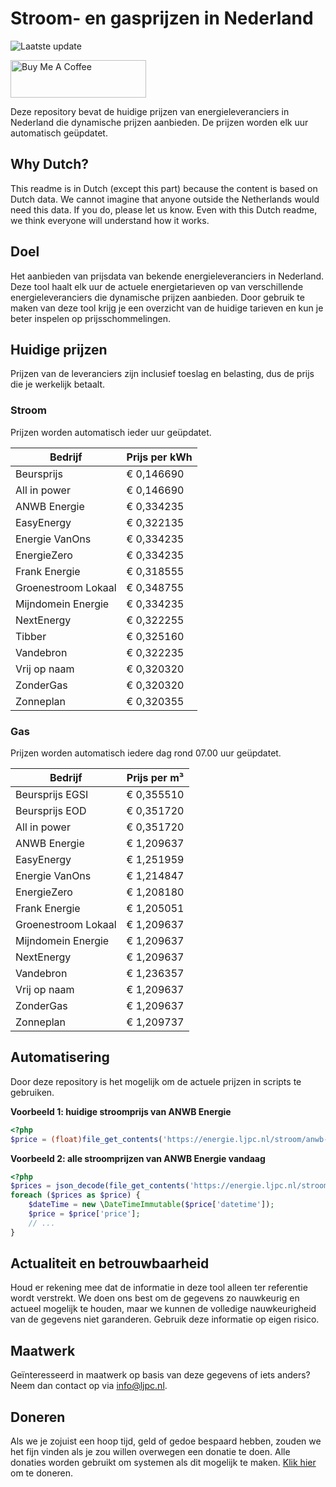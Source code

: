 # Stroom- en gasprijzen in Nederland

![Laatste update](https://img.shields.io/badge/laatste%20update-2025--06--09%2021%3A00%20CET-brightgreen)

<a href="https://www.buymeacoffee.com/Lars-" target="_blank"><img src="https://cdn.buymeacoffee.com/buttons/v2/default-orange.png" alt="Buy Me A Coffee" height="60" style="height: 60px !important;width: 217px !important;" ></a>

Deze repository bevat de huidige prijzen van energieleveranciers in Nederland die dynamische prijzen aanbieden. De prijzen worden elk uur automatisch geüpdatet.

## Why Dutch?

This readme is in Dutch (except this part) because the content is based on Dutch data. We cannot imagine that anyone outside the Netherlands would need this data. If you do, please let us know. Even with this Dutch readme, we think
everyone will understand how it works.

## Doel

Het aanbieden van prijsdata van bekende energieleveranciers in Nederland. Deze tool haalt elk uur de actuele energietarieven op van verschillende energieleveranciers die dynamische prijzen aanbieden. Door gebruik te maken van deze tool
krijg je een overzicht van de huidige tarieven en kun je beter inspelen op prijsschommelingen.

## Huidige prijzen

Prijzen van de leveranciers zijn inclusief toeslag en belasting, dus de prijs die je werkelijk betaalt.

### Stroom

Prijzen worden automatisch ieder uur geüpdatet.

 Bedrijf | Prijs per kWh 
---------|---------------
Beursprijs | € 0,146690
All in power | € 0,146690
ANWB Energie | € 0,334235
EasyEnergy | € 0,322135
Energie VanOns | € 0,334235
EnergieZero | € 0,334235
Frank Energie | € 0,318555
Groenestroom Lokaal | € 0,348755
Mijndomein Energie | € 0,334235
NextEnergy | € 0,322255
Tibber | € 0,325160
Vandebron | € 0,322235
Vrij op naam | € 0,320320
ZonderGas | € 0,320320
Zonneplan | € 0,320355


### Gas

Prijzen worden automatisch iedere dag rond 07.00 uur geüpdatet.

 Bedrijf | Prijs per m³ 
---------|--------------
Beursprijs EGSI | € 0,355510
Beursprijs EOD | € 0,351720
All in power | € 0,351720
ANWB Energie | € 1,209637
EasyEnergy | € 1,251959
Energie VanOns | € 1,214847
EnergieZero | € 1,208180
Frank Energie | € 1,205051
Groenestroom Lokaal | € 1,209637
Mijndomein Energie | € 1,209637
NextEnergy | € 1,209637
Vandebron | € 1,236357
Vrij op naam | € 1,209637
ZonderGas | € 1,209637
Zonneplan | € 1,209737


## Automatisering

Door deze repository is het mogelijk om de actuele prijzen in scripts te gebruiken.

**Voorbeeld 1: huidige stroomprijs van ANWB Energie**

```php
<?php
$price = (float)file_get_contents('https://energie.ljpc.nl/stroom/anwb-energie-nu.txt');

```

**Voorbeeld 2: alle stroomprijzen van ANWB Energie vandaag**

```php
<?php
$prices = json_decode(file_get_contents('https://energie.ljpc.nl/stroom/all-in-power-vandaag.json'),true);
foreach ($prices as $price) {
    $dateTime = new \DateTimeImmutable($price['datetime']);
    $price = $price['price'];
    // ...
}
```

## Actualiteit en betrouwbaarheid

Houd er rekening mee dat de informatie in deze tool alleen ter referentie wordt verstrekt. We doen ons best om de gegevens zo nauwkeurig en actueel mogelijk te houden, maar we kunnen de volledige nauwkeurigheid van de gegevens niet
garanderen. Gebruik deze informatie op eigen risico.

## Maatwerk

Geïnteresseerd in maatwerk op basis van deze gegevens of iets anders? Neem dan contact op
via [info@ljpc.nl](mailto:info@ljpc.nl?subject=Energie%20prijzen).

## Doneren

Als we je zojuist een hoop tijd, geld of gedoe bespaard hebben, zouden we het fijn vinden als je zou willen overwegen een
donatie te doen. Alle donaties worden gebruikt om systemen als dit mogelijk te
maken. [Klik hier](https://www.buymeacoffee.com/Lars-) om te doneren.
